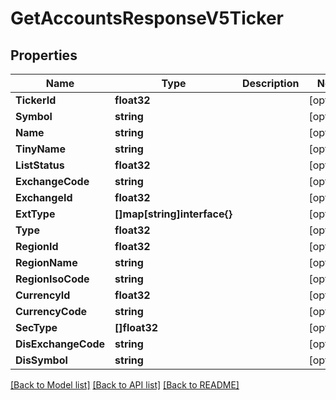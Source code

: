 # GetAccountsResponseV5Ticker

## Properties

Name | Type | Description | Notes
------------ | ------------- | ------------- | -------------
**TickerId** | **float32** |  | [optional] 
**Symbol** | **string** |  | [optional] 
**Name** | **string** |  | [optional] 
**TinyName** | **string** |  | [optional] 
**ListStatus** | **float32** |  | [optional] 
**ExchangeCode** | **string** |  | [optional] 
**ExchangeId** | **float32** |  | [optional] 
**ExtType** | **[]map[string]interface{}** |  | [optional] 
**Type** | **float32** |  | [optional] 
**RegionId** | **float32** |  | [optional] 
**RegionName** | **string** |  | [optional] 
**RegionIsoCode** | **string** |  | [optional] 
**CurrencyId** | **float32** |  | [optional] 
**CurrencyCode** | **string** |  | [optional] 
**SecType** | **[]float32** |  | [optional] 
**DisExchangeCode** | **string** |  | [optional] 
**DisSymbol** | **string** |  | [optional] 

[[Back to Model list]](../README.md#documentation-for-models) [[Back to API list]](../README.md#documentation-for-api-endpoints) [[Back to README]](../README.md)


